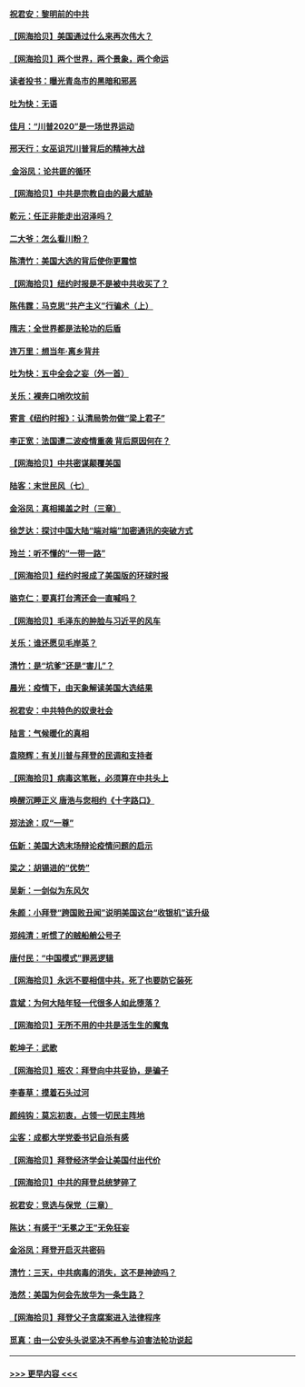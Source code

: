 #### [祝君安：黎明前的中共](../pages/nsc993/n12524071.md?t=11052251) 
#### [【网海拾贝】美国通过什么来再次伟大？](../pages/nsc993/n12523844.md?t=11052251) 
#### [【网海拾贝】两个世界，两个景象，两个命运](../pages/nsc993/n12521419.md?t=11052251) 
#### [读者投书：曝光青岛市的黑暗和邪恶](../pages/nsc993/n12520988.md?t=11052251) 
#### [吐为快：无语](../pages/nsc993/n12518588.md?t=11052251) 
#### [佳月：“川普2020”是一场世界运动](../pages/nsc993/n12518581.md?t=11052251) 
#### [邢天行：女巫诅咒川普背后的精神大战](../pages/nsc993/n12517257.md?t=11052251) 
#### [ 金浴凤：论共匪的循环](../pages/nsc993/n12517133.md?t=11052251) 
#### [【网海拾贝】中共是宗教自由的最大威胁](../pages/nsc993/n12516879.md?t=11052251) 
#### [乾元：任正非能走出沼泽吗？](../pages/nsc993/n12515831.md?t=11052251) 
#### [二大爷：怎么看川粉？](../pages/nsc993/n12515820.md?t=11052251) 
#### [陈清竹：美国大选的背后使你更震惊](../pages/nsc993/n12515589.md?t=11052251) 
#### [【网海拾贝】纽约时报是不是被中共收买了？](../pages/nsc993/n12515122.md?t=11052251) 
#### [陈伟霆：马克思“共产主义”行骗术（上）](../pages/nsc993/n12510217.md?t=11052251) 
#### [隋志：全世界都是法轮功的后盾](../pages/nsc993/n12510636.md?t=11052251) 
#### [连万里：想当年‧离乡背井](../pages/nsc993/n12510623.md?t=11052251) 
#### [吐为快：五中全会之妄（外一首）](../pages/nsc993/n12510470.md?t=11052251) 
#### [关乐：裸奔口哨吹坟前](../pages/nsc993/n12510403.md?t=11052251) 
#### [寄言《纽约时报》：认清局势勿做“梁上君子”](../pages/nsc993/n12510042.md?t=11052251) 
#### [李正宽：法国遭二波疫情重袭 背后原因何在？](../pages/nsc993/n12509971.md?t=11052251) 
#### [【网海拾贝】中共密谋颠覆美国](../pages/nsc993/n12509816.md?t=11052251) 
#### [陆客：末世民风（七）](../pages/nsc993/n12507822.md?t=11052251) 
#### [金浴凤：真相揭盖之时（三章）](../pages/nsc993/n12507804.md?t=11052251) 
#### [徐芝达：探讨中国大陆“端对端”加密通讯的突破方式](../pages/nsc993/n12507682.md?t=11052251) 
#### [玲兰：听不懂的“一带一路”](../pages/nsc993/n12507669.md?t=11052251) 
#### [【网海拾贝】纽约时报成了美国版的环球时报](../pages/nsc993/n12507053.md?t=11052251) 
#### [骆克仁：要真打台湾还会一直喊吗？](../pages/nsc993/n12506843.md?t=11052251) 
#### [【网海拾贝】毛泽东的肿脸与习近平的风车](../pages/nsc993/n12504537.md?t=11052251) 
#### [关乐：谁还愿见毛岸英？](../pages/nsc993/n12503866.md?t=11052251) 
#### [清竹：是“坑爹”还是“害儿”？](../pages/nsc993/n12503034.md?t=11052251) 
#### [晨光：疫情下，由天象解读美国大选结果](../pages/nsc993/n12502536.md?t=11052251) 
#### [祝君安：中共特色的奴隶社会](../pages/nsc993/n12501529.md?t=11052251) 
#### [陆言：气候暖化的真相](../pages/nsc993/n12501183.md?t=11052251) 
#### [袁晓辉：有关川普与拜登的民调和支持者](../pages/nsc993/n12500433.md?t=11052251) 
#### [【网海拾贝】病毒这笔账，必须算在中共头上](../pages/nsc993/n12500320.md?t=11052251) 
#### [唤醒沉睡正义 唐浩与您相约《十字路口》](../pages/nsc993/n12497980.md?t=11052251) 
#### [郑法途：叹“一尊”](../pages/nsc993/n12498837.md?t=11052251) 
#### [伍新：美国大选末场辩论疫情问题的启示](../pages/nsc993/n12498829.md?t=11052251) 
#### [梁之：胡锡进的“优势”](../pages/nsc993/n12498780.md?t=11052251) 
#### [吴新：一剑似为东风欠](../pages/nsc993/n12498772.md?t=11052251) 
#### [朱颜：小拜登“跨国败丑闻”说明美国这台“收银机”该升级](../pages/nsc993/n12498731.md?t=11052251) 
#### [郑纯清：听惯了的贼船艄公号子](../pages/nsc993/n12498721.md?t=11052251) 
#### [唐付民：“中国模式”罪恶逻辑](../pages/nsc993/n12498310.md?t=11052251) 
#### [【网海拾贝】永远不要相信中共，死了也要防它装死](../pages/nsc993/n12498162.md?t=11052251) 
#### [袁斌：为何大陆年轻一代很多人如此堕落？](../pages/nsc993/n12495696.md?t=11052251) 
#### [【网海拾贝】无所不用的中共是活生生的魔鬼](../pages/nsc993/n12495621.md?t=11052251) 
#### [乾坤子：武歌](../pages/nsc993/n12493391.md?t=11052251) 
#### [【网海拾贝】班农：拜登向中共妥协，是骗子](../pages/nsc993/n12492877.md?t=11052251) 
#### [李春草：摸着石头过河](../pages/nsc993/n12491121.md?t=11052251) 
#### [颜纯钩：莫忘初衷，占领一切民主阵地](../pages/nsc993/n12490965.md?t=11052251) 
#### [尘客：成都大学党委书记自杀有感](../pages/nsc993/n12490950.md?t=11052251) 
#### [【网海拾贝】拜登经济学会让美国付出代价](../pages/nsc993/n12489662.md?t=11052251) 
#### [【网海拾贝】中共的拜登总统梦碎了](../pages/nsc993/n12487896.md?t=11052251) 
#### [祝君安：竞选与保党（三章）](../pages/nsc993/n12487258.md?t=11052251) 
#### [陈达：有感于“无冕之王”无免狂妄](../pages/nsc993/n12485133.md?t=11052251) 
#### [金浴凤：拜登开启灭共密码](../pages/nsc993/n12485125.md?t=11052251) 
#### [清竹：三天，中共病毒的消失，这不是神迹吗？](../pages/nsc993/n12485027.md?t=11052251) 
#### [浩然：美国为何会先放华为一条生路？](../pages/nsc993/n12484997.md?t=11052251) 
#### [【网海拾贝】拜登父子贪腐案进入法律程序](../pages/nsc993/n12484957.md?t=11052251) 
#### [觅真：由一公安头头说坚决不再参与迫害法轮功说起](../pages/nsc993/n12484212.md?t=11052251) 

----
#### [ >>> 更早内容 <<< ](../indexes/nsc993-earlier.md)
